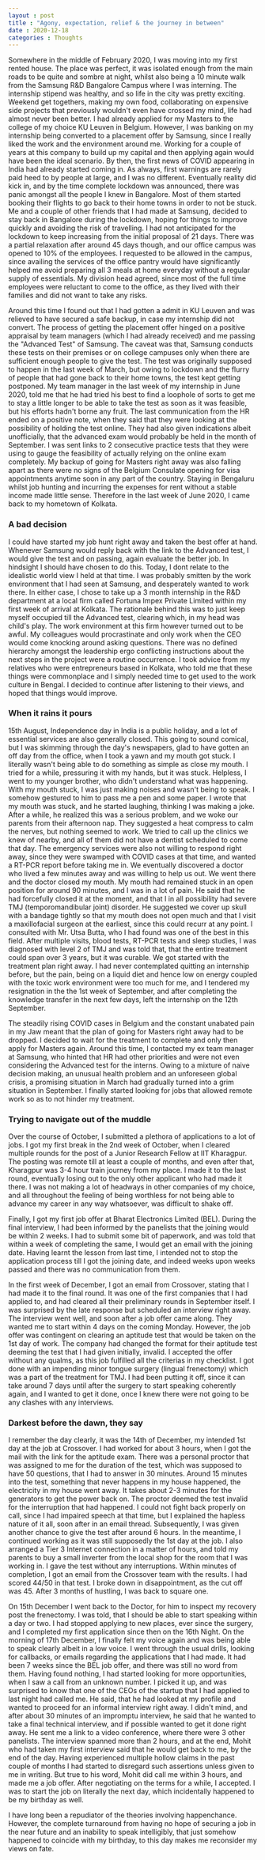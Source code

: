 ```yaml
---
layout : post
title : "Agony, expectation, relief & the journey in between"
date : 2020-12-18
categories : Thoughts
---
```


Somewhere in the middle of February 2020, I was moving into my first rented house. The place was perfect, it was isolated enough from the main roads to be quite and sombre at night, whilst also being a 10 minute walk from the Samsung R&D Bangalore Campus where I was interning. The internship stipend was healthy, and so life in the city was pretty exciting. Weekend get togethers, making my own food, collaborating on expensive side projects that previously wouldn't even have crossed my mind, life had almost never been better. I had already applied for my Masters to the college of my choice KU Leuven in Belgium. However, I was banking on my internship being converted to a placement offer by Samsung, since I really liked the work and the environment around me. Working for a couple of years at this company to build up my capital and then applying again would have been the ideal scenario. By then, the first news of COVID appearing in India had already started coming in. As always, first warnings are rarely paid heed to by people at large, and I was no different. Eventually reality did kick in, and by the time complete lockdown was announced, there was panic amongst all the people I knew in Bangalore. Most of them started booking their flights to go back to their home towns in order to not be stuck. Me and a couple of other friends that I had made at Samsung, decided to stay back in Bangalore during the lockdown, hoping for things to improve quickly and avoiding the risk of travelling. I had not anticipated for the lockdown to keep increasing from the initial proposal of 21 days. There was a partial relaxation after around 45 days though, and our office campus was opened to 10% of the employees. I requested to be allowed in the campus, since availing the services of the office pantry would have significantly helped me avoid preparing all 3 meals at home everyday without a regular supply of essentials. My division head agreed, since most of the full time employees were reluctant to come to the office, as they lived with their families and did not want to take any risks.   


Around this time I found out that I had gotten a admit in KU Leuven and was relieved to have secured a safe backup, in case my internship did not convert. The process of getting the placement offer hinged on a positive appraisal by team managers (which I had already received) and me passing the "Advanced Test" of Samsung. The caveat was that, Samsung conducts these tests on their premises or on college campuses only when there are sufficient enough people to give the test. The test was originally supposed to happen in the last week of March, but owing to lockdown and the flurry of people that had gone back to their home towns, the test kept getting postponed. My team manager in the last week of my internship in June 2020, told me that he had tried his best to find a loophole of sorts to get me to stay a little longer to be able to take the test as soon as it was feasible, but his efforts hadn't borne any fruit. The last communication from the HR ended on a positive note, when they said that they were looking at the possibility of holding the test online. They had also given indications albeit unofficially, that the advanced exam would probably be held in the month of September. I was sent links to 2 consecutive practice tests that they were using to gauge the feasibility of actually relying on the online exam completely. My backup of going for Masters right away was also falling apart as there were no signs of the Belgium Consulate opening for visa appointments anytime soon in any part of the country. Staying in Bengaluru whilst job hunting and incurring the expenses for rent without a stable income made little sense. Therefore in the last week of June 2020, I came back to my hometown of Kolkata. 


### A bad decision

I could have started my job hunt right away and taken the best offer at hand. Whenever Samsung would reply back with the link to the Advanced test, I would give the test and on passing, again evaluate the better job. In hindsight I should have chosen to do this. Today, I dont relate to the idealistic world view I held at that time. I was probably smitten by the work environment that I had seen at Samsung, and desperately wanted to work there. In either case, I chose to take up a 3 month internship in the R&D department at a local firm called Fortuna Impex Private Limited within my first week of arrival at Kolkata. The rationale behind this was to just keep myself occupied till the Advanced test, clearing which, in my head was child's play. The work environment at this firm however turned out to be awful. My colleagues would procrastinate and only work when the CEO would come knocking around asking questions. There was no defined hierarchy amongst the leadership ergo conflicting instructions about the next steps in the project were a routine occurrence. I took advice from my relatives who were entrepreneurs based in Kolkata, who told me that these things were commonplace and I simply needed time to get used to the work culture in Bengal. I decided to continue after listening to their views, and hoped that things would improve.


### When it rains it pours


15th August, Independence day in India is a public holiday, and a lot of essential services are also generally closed. This going to sound comical, but I was skimming through the day's newspapers, glad to have gotten an off day from the office, when I took a yawn and my mouth got stuck. I literally wasn't being able to do something as simple as close my mouth. I tried for a while, pressuring it with my hands, but it was stuck. Helpless, I went to my younger brother, who didn't understand what was happening. With my mouth stuck, I was just making noises and wasn't being to speak. I somehow gestured to him to pass me a pen and some paper. I wrote that my mouth was stuck, and he started laughing, thinking I was making a joke. After a while, he realized this was a serious problem, and we woke our parents from their afternoon nap. They suggested a heat compress to calm the nerves, but nothing seemed to work. We tried to call up the clinics we knew of nearby, and all of them did not have a dentist scheduled to come that day. The emergency services were also not willing to respond right away, since they were swamped with COVID cases at that time, and wanted a RT-PCR report before taking me in. We eventually discovered a doctor who lived a few minutes away and was willing to help us out. We went there and the doctor closed my mouth. My mouth had remained stuck in an open position for around 90 minutes, and I was in a lot of pain. He said that he had forcefully closed it at the moment, and that I in all possibility had severe TMJ (temporomandibular joint) disorder. He suggested we cover up skull with a bandage tightly so that my mouth does not open much and that I visit a maxillofacial surgeon at the earliest, since this could recurr at any point. I consulted with Mr. Utsa Butta, who I had found was one of the best in this field. After multiple visits, blood tests, RT-PCR tests and sleep studies, I was diagnosed with level 2 of TMJ and was told that, that the entire treatment could span over 3 years, but it was curable. We got started with the treatment plan right away. I had never contemplated quitting an internship before, but the pain, being on a liquid diet and hence low on energy coupled with the toxic work environment were too much for me, and I tendered my resignation in the the 1st week of September, and after completing the knowledge transfer in the next few days, left the internship on the 12th September.


The steadily rising COVID cases in Belgium and the constant unabated pain in my Jaw meant that the plan of going for Masters right away had to be dropped. I decided to wait for the treatment to complete and only then apply for Masters again. Around this time, I contacted my ex team manager at Samsung, who hinted that HR had other priorities and were not even considering the Advanced test for the interns. Owing to a mixture of naive decision making, an unusual health problem and an unforeseen global crisis, a promising situation in March had gradually turned into a grim situation in September. I finally started looking for jobs that allowed remote work so as to not hinder my treatment.


### Trying to navigate out of the muddle


Over the course of October, I submitted a plethora of applications to a lot of jobs. I got my first break in the 2nd week of October, when I cleared multiple rounds for the post of a Junior Research Fellow at IIT Kharagpur. The posting was remote till at least a couple of months, and even after that, Kharagpur was 3-4 hour train journey from my place. I made it to the last round, eventually losing out to the only other applicant who had made it there. I was not making a lot of headways in other companies of my choice, and all throughout the feeling of being worthless for not being able to advance my career in any way whatsoever, was difficult to shake off.


Finally, I got my first job offer at Bharat Electronics Limited (BEL). During the final interview, I had been informed by the panelists that the joining would be within 2 weeks. I had to submit some bit of paperwork, and was told that within a week of completing the same, I would get an email with the joining date. Having learnt the lesson from last time, I intended not to stop the application process till I got the joining date, and indeed weeks upon weeks passed and there was no communication from them.


In the first week of December, I got an email from Crossover, stating that I had made it to the final round. It was one of the first companies that I had applied to, and had cleared all their preliminary rounds in September itself. I was surprised by the late response but scheduled an interview right away. The interview went well, and soon after a job offer came along. They wanted me to start within 4 days on the coming Monday. However, the job offer was contingent on clearing an aptitude test that would be taken on the 1st day of work. The company had changed the format for their aptitude test deeming the test that I had given initially, invalid. I accepted the offer without any qualms, as this job fulfilled all the criterias in my checklist. I got done with an impending minor tongue surgery (lingual frenectomy) which was a part of the treatment for TMJ. I had been putting it off, since it can take around 7 days until after the surgery to start speaking coherently again, and I wanted to get it done, once I knew there were not going to be any clashes with any interviews. 


### Darkest before the dawn, they say

I remember the day clearly, it was the 14th of December, my intended 1st day at the job at Crossover. I had worked for about 3 hours, when I got the mail with the link for the aptitude exam. There was a personal proctor that was assigned to me for the duration of the test, which was supposed to have 50 questions, that I had to answer in 30 minutes. Around 15 minutes into the test, something that never happens in my house happened, the electricity in my house went away. It takes about 2-3 minutes for the generators to get the power back on. The proctor deemed the test invalid for the interruption that had happened. I could not fight back properly on call, since I had impaired speech at that time, but I explained the hapless nature of it all, soon after in an email thread. Subsequently, I was given another chance to give the test after around 6 hours. In the meantime, I continued working as it was still supposedly the 1st day at the job. I also  arranged a Tier 3 Internet connection in a matter of hours, and told my parents to buy a small inverter from the local shop for the room that I was working in. I gave the test without any interruptions. Within minutes of completion, I got an email from the Crossover team with the results. I had scored 44/50 in that test. I broke down in disappointment, as the cut off was 45. After 3 months of hustling, I was back to square one.


On 15th December I went back to the Doctor, for him to inspect my recovery post the frenectomy. I was told, that I should be able to start speaking within a day or two. I had stopped applying to new places, ever since the surgery, and I completed my first application since then on the 16th Night. On the morning of 17th December, I finally felt my voice again and was being able to speak clearly albeit in a low voice. I went through the usual drills, looking for callbacks, or emails regarding the applications that I had made. It had been 7 weeks since the BEL job offer, and there was still no word from them. Having found nothing, I had started looking for more opportunities, when I saw a call from an unknown number. I picked it up, and was surprised to know that one of the CEOs of the startup that I had applied to last night had called me. He said, that he had looked at my profile and wanted to proceed for an informal interview right away. I didn't mind, and after about 30 minutes of an impromptu interview, he said that he wanted to take a final technical interview, and if possible wanted to get it done right away. He sent me a link to a video conference, where there were 3 other panelists. The interview spanned more than 2 hours, and at the end, Mohit who had taken my first interview said that he would get back to me, by the end of the day. Having experienced multiple hollow claims in the past couple of months I had started to disregard such assertions unless given to me in writing. But true to his word, Mohit did call me within 3 hours, and made me a job offer. After negotiating on the terms for a while, I accepted. I was to start the job on literally the next day, which incidentally happened to be my birthday as well. 


I have long been a repudiator of the theories involving happenchance. However, the complete turnaround from having no hope of securing a job in the near future and an inability to speak intelligibly, that just somehow happened to coincide with my birthday, to this day makes me reconsider my views on fate. 